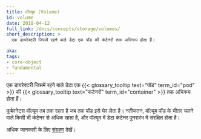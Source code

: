 ```yaml
---
title: वॉल्यूम (Volume)
id: volume
date: 2018-04-12
full_link: /docs/concepts/storage/volumes/
short_description: >
  एक डायरेक्टरी जिसमें रहने बाले डेटा एक पॉड की कंटेनरों तक अभिगम्य होता हैं।

aka:
tags:
- core-object
- fundamental
---
```

  एक डायरेक्टरी जिसमें रहने बाले डेटा एक {{< glossary_tooltip text="पॉड" term_id="pod" >}} की {{< glossary_tooltip text="कंटेनरों" term_id="container" >}} तक अभिगम्य होता हैं।

<!--more-->

कुबेरनेट्स वॉल्यूम तब तक रहता है जब तक पॉड इसे घेर लेता है। नतीजतन, वॉल्यूम पॉड के भीतर चलने वाले किसी भी कंटेनर से अधिक रहता है, और वॉल्यूम में डेटा कंटेनर पुनरारंभ में संरक्षित होता है।

अधिक जानकारी के लिए [संग्रहण](/docs/concepts/storage/) देखें।
